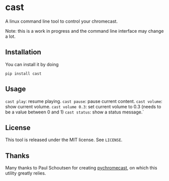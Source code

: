 cast
====

A linux command line tool to control your chromecast.

Note: this is a work in progress and the command line interface may change a
lot.

Installation
------------
You can install it by doing

    pip install cast

Usage
-----
`cast play`: resume playing.
`cast pause`: pause current content.
`cast volume`: show current volume.
`cast volume 0.3`: set current volume to 0.3 (needs to be a value between 0 and
1)
`cast status`: show a status message.`

License
-------
This tool is released under the MIT license. See `LICENSE`.

Thanks
------
Many thanks to Paul Schoutsen for creating
[pychromecast](https://github.com/balloob/pychromecast), on which this utility
greatly relies.
